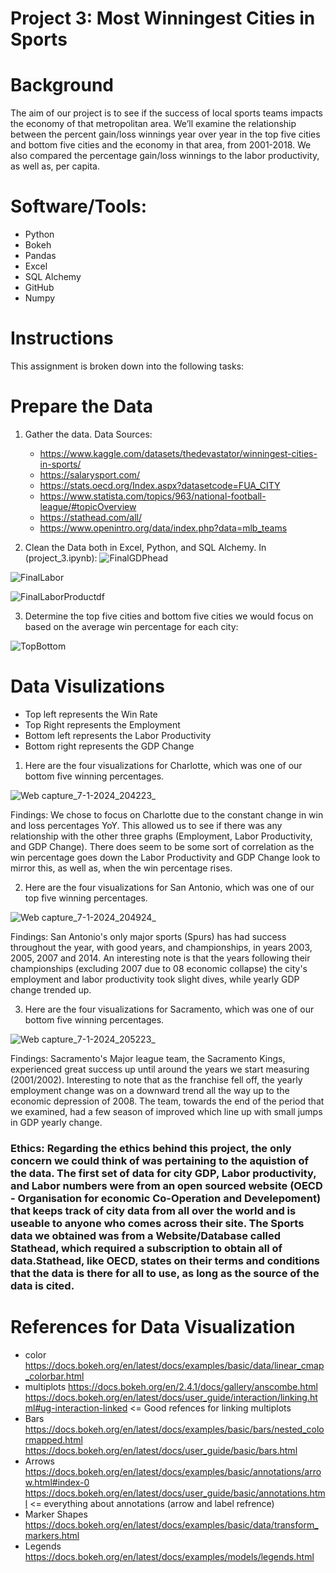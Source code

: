 #  Project 3: Most Winningest Cities in Sports

# Background
The aim of our project is to see if the success of local sports teams impacts the economy of that metropolitan area. We’ll examine the relationship between the percent gain/loss winnings year over year in the top five cities and bottom five cities and the economy in that area, from 2001-2018. We also compared the percentage gain/loss winnings to the labor productivity, as well as, per capita.

# Software/Tools:
* Python
* Bokeh
* Pandas
* Excel
* SQL Alchemy
* GitHub
* Numpy

# Instructions
This assignment is broken down into the following tasks:

# Prepare the Data
1. Gather the data. Data Sources:
   * https://www.kaggle.com/datasets/thedevastator/winningest-cities-in-sports/
   * https://salarysport.com/
   * https://stats.oecd.org/Index.aspx?datasetcode=FUA_CITY
   * https://www.statista.com/topics/963/national-football-league/#topicOverview
   * https://stathead.com/all/
   * https://www.openintro.org/data/index.php?data=mlb_teams 

2. Clean the Data both in Excel, Python, and SQL Alchemy.
In (project_3.ipynb):
![FinalGDPhead](https://github.com/MattySplatties/Project_3/assets/136475202/237cb0b5-8989-4f58-8d68-b8428ec3ad04)

![FinalLabor](https://github.com/MattySplatties/Project_3/assets/136475202/53b429a0-c996-448f-b1e3-7db60ff82547)

![FinalLaborProductdf](https://github.com/MattySplatties/Project_3/assets/136475202/963c2404-e621-45cc-9841-b242bb587484)

3. Determine the top five cities and bottom five cities we would focus on based on the average win percentage for each city:
   
![TopBottom](https://github.com/MattySplatties/Project_3/assets/136475202/1480ab35-15e8-4d88-8afc-78871d688873)

# Data Visulizations
   * Top left represents the Win Rate
   * Top Right represents the Employment
   * Bottom left represents the Labor Productivity
   * Bottom right represents the GDP Change
     
1. Here are the four visualizations for Charlotte, which was one of our bottom five winning percentages.

![Web capture_7-1-2024_204223_](https://github.com/MattySplatties/Project_3/assets/136475202/4a6a2d20-79fb-4041-9208-ad9cef02a274)

Findings: We chose to focus on Charlotte due to the constant change in win and loss percentages YoY. This allowed us to see if there was any relationship with the other three graphs (Employment, Labor Productivity, and GDP Change). There does seem to be some sort of correlation as the win percentage goes down the Labor Productivity and GDP Change look to mirror this, as well as, when the win percentage rises.
 
2. Here are the four visualizations for San Antonio, which was one of our top five winning percentages. 

![Web capture_7-1-2024_204924_](https://github.com/MattySplatties/Project_3/assets/101214487/510c36d2-bfaf-4a2d-99a9-86c6908df8e5)

Findings: San Antonio's only major sports (Spurs) has had success throughout the year, with good years, and championships, in years 2003, 2005, 2007 and 2014. An interesting note is that the years following their championships (excluding 2007 due to 08 economic collapse) the city's employment and labor productivity took slight dives, while yearly GDP change trended up.

3. Here are the four visualizations for Sacramento, which was one of our bottom five winning percentages.

![Web capture_7-1-2024_205223_](https://github.com/MattySplatties/Project_3/assets/101214487/3bdfaf56-6fa1-4bbc-b92b-00ffbdfd27d1)

Findings: Sacramento's Major league team, the Sacramento Kings, experienced great success up until around the years we start measuring (2001/2002). Interesting to note that as the franchise fell off, the yearly employment change was on a downward trend all the way up to the economic depression of 2008. The team, towards the end of the period that we examined, had a few season of improved which line up with small jumps in GDP yearly change. 

### Ethics: Regarding the ethics behind this project, the only concern we could think of was pertaining to the aquistion of the data. The first set of data for city GDP, Labor productivity, and Labor numbers were from an open sourced website (OECD - Organisation for economic Co-Operation and Develepoment) that keeps track of city data from all over the world and is useable to anyone who comes across their site. The Sports data we obtained was from a Website/Database called Stathead, which required a subscription to obtain all of data.Stathead, like OECD, states on their terms and conditions that the data is there for all to use, as long as the source of the data is cited. 

# References for Data Visualization
* color https://docs.bokeh.org/en/latest/docs/examples/basic/data/linear_cmap_colorbar.html
* multiplots https://docs.bokeh.org/en/2.4.1/docs/gallery/anscombe.html https://docs.bokeh.org/en/latest/docs/user_guide/interaction/linking.html#ug-interaction-linked <= Good refences for linking multiplots
* Bars https://docs.bokeh.org/en/latest/docs/examples/basic/bars/nested_colormapped.html https://docs.bokeh.org/en/latest/docs/user_guide/basic/bars.html
* Arrows https://docs.bokeh.org/en/latest/docs/examples/basic/annotations/arrow.html#index-0 https://docs.bokeh.org/en/latest/docs/user_guide/basic/annotations.html <= everything about annotations (arrow and label refrence)
* Marker Shapes https://docs.bokeh.org/en/latest/docs/examples/basic/data/transform_markers.html
* Legends https://docs.bokeh.org/en/latest/docs/examples/models/legends.html
